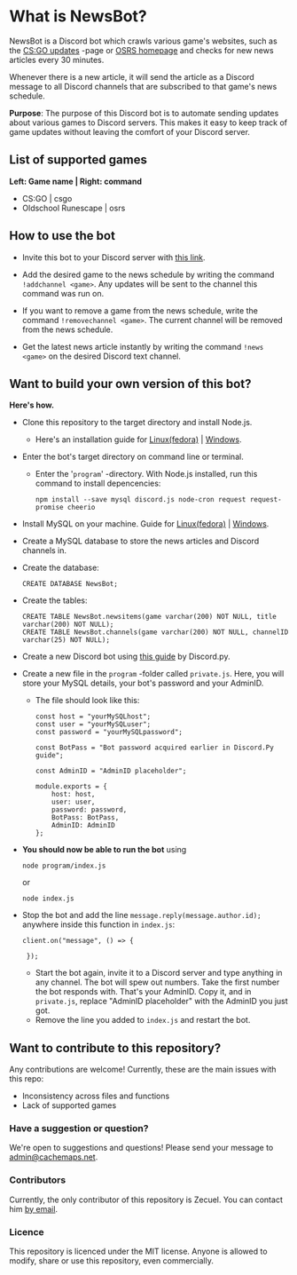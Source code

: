 # What is NewsBot?

NewsBot is a Discord bot which crawls various game's websites, such as the
[CS:GO updates](https://blog.counter-strike.net/index.php/category/updates/) 
-page or [OSRS homepage](https://oldschool.runescape.com/) and checks for new news articles every 30 minutes.

Whenever there is a new article, it will send the article as a Discord message to all Discord channels 
that are subscribed to that game's news schedule.

**Purpose**: The purpose of this Discord bot is to automate sending updates about various games to Discord servers. 
This makes it easy to keep track of game updates without leaving the comfort of your Discord server.

## List of supported games
**Left: Game name | Right: command**
* CS:GO                 | csgo
* Oldschool Runescape   | osrs

## How to use the bot
* Invite this bot to your Discord server with 
[this link](https://discordapp.com/api/oauth2/authorize?client_id=562687174697549856&permissions=522304&scope=bot).

* Add the desired game to the news schedule by writing the command `!addchannel <game>`. Any updates will be sent to the channel this command was run on.

* If you want to remove a game from the news schedule, write the command `!removechannel <game>`. The current channel will be removed from the news schedule.

* Get the latest news article instantly by writing the command `!news <game>` on the desired Discord 
text channel.

## Want to build your own version of this bot?
**Here's how.**

* Clone this repository to the target directory and install Node.js.
  * Here's an installation guide for [Linux(fedora)](https://tecadmin.net/install-latest-nodejs-on-fedora/) | [Windows](https://www.guru99.com/download-install-node-js.html).
  
* Enter the bot's target directory on command line or terminal.
  * Enter the '`program`' -directory. With Node.js installed, run this command to install depencencies:
  
    ```
    npm install --save mysql discord.js node-cron request request-promise cheerio
    ```
  

* Install MySQL on your machine. Guide for [Linux(fedora)](https://tecadmin.net/install-mysql-8-on-fedora/) | 
[Windows](https://dev.mysql.com/doc/refman/8.0/en/windows-installation.html).

* Create a MySQL database to store the news articles and Discord channels in. 

* Create the database:
    ```
    CREATE DATABASE NewsBot;
    ```

* Create the tables:
    ```
    CREATE TABLE NewsBot.newsitems(game varchar(200) NOT NULL, title varchar(200) NOT NULL);
    CREATE TABLE NewsBot.channels(game varchar(200) NOT NULL, channelID varchar(25) NOT NULL);
    ```

* Create a new Discord bot using [this guide](https://discordpy.readthedocs.io/en/rewrite/discord.html) by Discord.py.

* Create a new file in the `program` -folder called `private.js`. Here, you will store your MySQL details, your bot's password and your AdminID.

  * The file should look like this:
  
    ```
    const host = "yourMySQLhost";
    const user = "yourMySQLuser";
    const password = "yourMySQLpassword";

    const BotPass = "Bot password acquired earlier in Discord.Py guide";

    const AdminID = "AdminID placeholder";

    module.exports = {
        host: host,
        user: user,
        password: password,
        BotPass: BotPass,
        AdminID: AdminID
    };
    ```


* **You should now be able to run the bot** using
    ```
    node program/index.js
    ```
    or
    ```
    node index.js
    ```


* Stop the bot and add the line `message.reply(message.author.id);` anywhere inside this function in `index.js`:
    ```
    client.on("message", () => { 
    
     });
    ```

    * Start the bot again, invite it to a Discord server and type anything in any channel. The bot will spew out numbers. Take the first number the bot responds with. That's your AdminID. Copy it, and in `private.js`, replace "AdminID placeholder" with the AdminID you just got.
    * Remove the line you added to `index.js` and restart the bot.


## Want to contribute to this repository?
Any contributions are welcome! Currently, these are the main issues with this repo:
* Inconsistency across files and functions
* Lack of supported games

### Have a suggestion or question?
We're open to suggestions and questions! Please send your message to 
[admin@cachemaps.net](mailto:admin@cachemaps.net?subject=CSGONewsBot).

### Contributors
Currently, the only contributor of this repository is Zecuel. You can contact him 
[by email](mailto:admin@cachemaps.net?subject=CSGONewsBot).

### Licence 
This repository is licenced under the MIT license. 
Anyone is allowed to modify, share or use this repository, even commercially.
